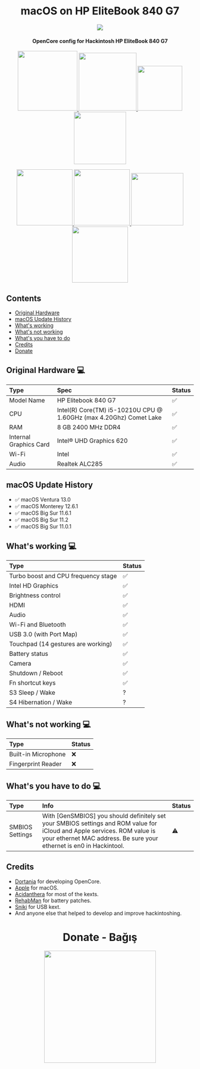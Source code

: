 <h1 align="center"> macOS on HP EliteBook 840 G7 </h1>

<p align="center">
  <img src="https://github.com/yusufklncc/HP-EliteBook-840-G7-Hackintosh/blob/main/macOS%20HP%20EliteBook%20840%20G7.png">
</p>

<h4 align="center"> OpenCore config for Hackintosh HP EliteBook 840 G7 </h4>

<p align="center">
<a href="https://www.apple.com/macos/ventura/">
  <img src="https://img.shields.io/badge/macOS-Ventura-orange" width="160"/> </a>
<a href="https://github.com/acidanthera/OpenCorePkg/releases">
  <img src="https://img.shields.io/badge/OpenCore-0.9.2-9cf" width="155"/> </a>
<a href="https://github.com/yusufklncc/HP-EliteBook-840-G7-Hackintosh/releases">
  <img src="https://img.shields.io/badge/release-EFI-blue.svg" width="120"/> </a>
<a href="https://github.com/yusufklncc/HP-EliteBook-840-G7-Hackintosh/issues"> 
  <img src="https://img.shields.io/github/issues/yusufklncc/HP-EliteBook-840-G7-Hackintosh" width="140"/> </a>
</p>
<p align="center">
<a href="https://t.me/yusufklncc">
  <img src="https://img.shields.io/badge/-@yusufklncc-2CA5E0?logo=Telegram&logoColor=white" width="150"/> </a>
<a href="https://www.youtube.com/c/yusufklncc">
  <img src="https://img.shields.io/badge/-@yusufklncc-red?logo=YouTube&logoColor=white" width="150"/> </a>
<a href="https://www.paypal.com/paypalme/sevenpay">
  <img src="https://img.shields.io/badge/-@sevenpay-white?logo=PayPal&logoColor=blue" width="140"/> </a>
<a href="https://www.buymeacoffee.com/yusufklncc">
  <img src="https://www.buymeacoffee.com/assets/img/custom_images/orange_img.png" width="150"/> </a>

## Contents
  - [Original Hardware](https://github.com/yusufklncc/HP-EliteBook-840-G7-Hackintosh#original-hardware--)
  - [macOS Update History](https://github.com/yusufklncc/HP-EliteBook-840-G7-Hackintosh#macos-update-history)
  - [What's working](https://github.com/yusufklncc/HP-EliteBook-840-G7-Hackintosh#whats-working--)
  - [What's not working](https://github.com/yusufklncc/HP-EliteBook-840-G7-Hackintosh#whats-not-working--)
  - [What's you have to do](https://github.com/yusufklncc/HP-EliteBook-840-G7-Hackintosh#whats-you-have-to-do--)
  - [Credits](https://github.com/yusufklncc/HP-EliteBook-840-G7-Hackintosh#credits)
  - [Donate](https://github.com/yusufklncc/HP-EliteBook-840-G7-Hackintosh#-donate---ba%C4%9F%C4%B1%C5%9F-)

## Original Hardware  💻

Type | Spec | Status
:---------|:---------|:----------
Model Name      | HP Elitebook 840 G7 | ✅
CPU              | Intel(R) Core(TM) i5-10210U CPU @ 1.60GHz (max 4.20Ghz) Comet Lake | ✅
RAM           | 8 GB 2400 MHz DDR4 | ✅
Internal Graphics Card | Intel® UHD Graphics 620 | ✅
Wi-Fi             | Intel | ✅
Audio       | Realtek ALC285 | ✅


## macOS Update History

- ✅ macOS Ventura 13.0 
- ✅ macOS Monterey 12.6.1
- ✅ macOS Big Sur 11.6.1
- ✅ macOS Big Sur 11.2
- ✅ macOS Big Sur 11.0.1
  

## What's working  💻
  
Type | Status
:---------|:---------
Turbo boost and CPU frequency stage |  ✅  
Intel HD Graphics             |  ✅  
Brightness control                  |  ✅  
HDMI                                |  ✅  
Audio          |  ✅  
Wi-Fi and Bluetooth         |  ✅  
USB 3.0 (with Port Map)        |  ✅  
Touchpad (14 gestures are working)   |  ✅  
Battery status   |  ✅  
Camera   |  ✅    
Shutdown / Reboot   |  ✅  
Fn shortcut keys   |  ✅  
S3 Sleep / Wake   |  ?
S4 Hibernation / Wake   |  ?

## What's not working  💻
Type | Status
:---------|:--------- 
Built-in Microphone   |  ❌
Fingerprint Reader   |  ❌
 
## What's you have to do  💻
  
Type | Info | Status
:---------|:---------|:----------
SMBIOS Settings  | With [GenSMBIOS] you should definitely set your SMBIOS settings and ROM value for iCloud and Apple services. ROM value is your ethernet MAC address. Be sure your ethernet is en0 in Hackintool. |  ⚠️


## Credits
  
 - [Dortania](https://dortania.github.io) for developing OpenCore.
 - [Apple](https://www.apple.com) for macOS.
 - [Acidanthera](https://github.com/acidanthera) for most of the kexts.
 - [RehabMan](https://github.com/RehabMan) for battery patches.
 - [Sniki](https://github.com/Sniki) for USB kext.
 - And anyone else that helped to develop and improve hackintoshing.

<h1 align="center"> Donate - Bağış </h1>
<p align="center">
<a href="https://github.com/yusufklncc/yusfklncc/blob/main/Donate%20-%20Ba%C4%9F%C4%B1%C5%9F.md">
  <img src="https://github.com/yusufklncc/yusfklncc/blob/main/Resources/Donate.png" width="300">
